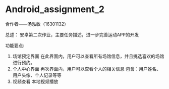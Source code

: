 # Android_assignment_2
合作者——汤泓敏（16301132）

总述：
安卓第二次作业，主要任务描述，进一步完善运动APP的开发

功能要点:
1. 场馆预定界面
  在此界面内，用户可以查看所有场馆信息，并且挑选喜欢的场馆进行预约。
2. 个人中心界面
  再次界面内，用户可以查看个人的相关信息
  包含：用户姓名、用户头像、个人记录等等
3. 视频查看
  本地视频播放

